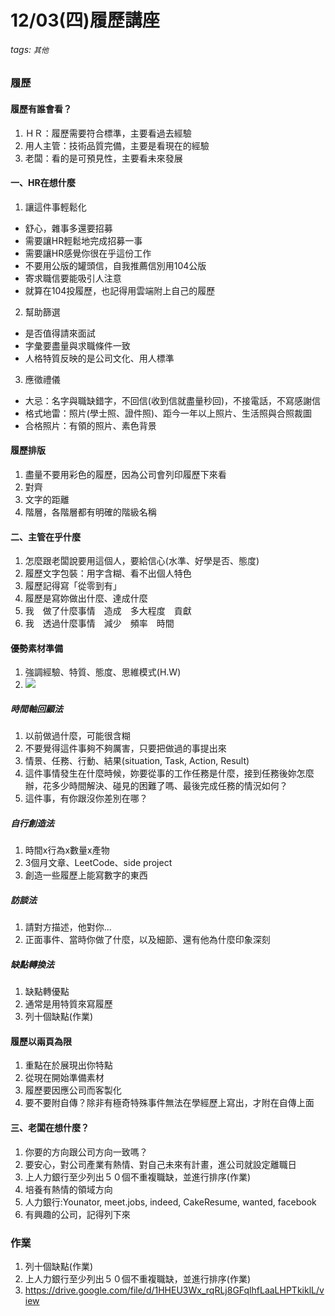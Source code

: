 # 12/03(四)履歷講座
###### tags: `其他`
### 履歷
#### 履歷有誰會看？
1. ＨＲ：履歷需要符合標準，主要看過去經驗
2. 用人主管：技術品質完備，主要是看現在的經驗
3. 老闆：看的是可預見性，主要看未來發展

#### 一、HR在想什麼
1. 讓這件事輕鬆化
* 舒心，雜事多還要招募
* 需要讓HR輕鬆地完成招募一事
* 需要讓HR感覺你很在乎這份工作
* 不要用公版的罐頭信，自我推薦信別用104公版
* 寄求職信要能吸引人注意
* 就算在104投履歷，也記得用雲端附上自己的履歷

2. 幫助篩選
* 是否值得請來面試
* 字彙要盡量與求職條件一致
* 人格特質反映的是公司文化、用人標準

3. 應徵禮儀
* 大忌：名字與職缺錯字，不回信(收到信就盡量秒回)，不接電話，不寫感謝信
* 格式地雷：照片(學士照、證件照)、距今一年以上照片、生活照與合照裁圖
* 合格照片：有領的照片、素色背景

#### 履歷排版
1. 盡量不要用彩色的履歷，因為公司會列印履歷下來看
2. 對齊
3. 文字的距離
4. 階層，各階層都有明確的階級名稱

#### 二、主管在乎什麼
1. 怎麼跟老闆說要用這個人，要給信心(水準、好學是否、態度)
2. 履歷文字包裝：用字含糊、看不出個人特色
3. 履歷記得寫「從零到有」
4. 履歷是寫妳做出什麼、達成什麼
5. 我　做了什麼事情　造成　多大程度　貢獻
6. 我　透過什麼事情　減少　頻率　時間

#### 優勢素材準備
1. 強調經驗、特質、態度、思維模式(H.W)
2. ![](https://i.imgur.com/3MlaUnT.jpg)

##### 時間軸回顧法
1. 以前做過什麼，可能很含糊
2. 不要覺得這件事夠不夠厲害，只要把做過的事提出來
3. 情景、任務、行動、結果(situation, Task, Action, Result)
4. 這件事情發生在什麼時候，妳要從事的工作任務是什麼，接到任務後妳怎麼辦，花多少時間解決、碰見的困難了嗎、最後完成任務的情況如何？
5. 這件事，有你跟沒你差別在哪？

##### 自行創造法
1. 時間x行為x數量x產物
2. 3個月文章、LeetCode、side project
3. 創造一些履歷上能寫數字的東西

##### 訪談法
1. 請對方描述，他對你...
2. 正面事件、當時你做了什麼，以及細節、還有他為什麼印象深刻

##### 缺點轉換法
1. 缺點轉優點
2. 通常是用特質來寫履歷
3. 列十個缺點(作業)

#### 履歷以兩頁為限
1. 重點在於展現出你特點
2. 從現在開始準備素材
3. 履歷要因應公司而客製化
4. 要不要附自傳？除非有極奇特殊事件無法在學經歷上寫出，才附在自傳上面

#### 三、老闆在想什麼？
1. 你要的方向跟公司方向一致嗎？
2. 要安心，對公司產業有熱情、對自己未來有計畫，進公司就設定離職日
3. 上人力銀行至少列出５０個不重複職缺，並進行排序(作業)
4. 培養有熱情的領域方向
5. 人力銀行:Younator, meet.jobs, indeed, CakeResume, wanted, facebook
6. 有興趣的公司，記得列下來

### 作業
1. 列十個缺點(作業)
2. 上人力銀行至少列出５０個不重複職缺，並進行排序(作業)
3. https://drive.google.com/file/d/1HHEU3Wx_rqRLj8GFqlhfLaaLHPTkiklL/view